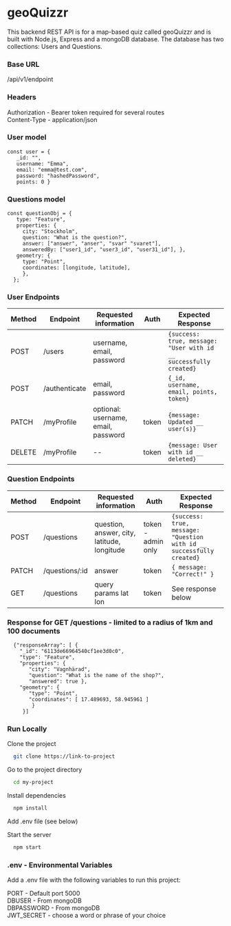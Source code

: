 # geoQuizzr

This backend REST API is for a map-based quiz called geoQuizzr and is built with Node.js, Express and a mongoDB database. The database has two collections: Users and Questions.

### Base URL

/api/v1/endpoint

### Headers

Authorization - Bearer token required for several routes    
Content-Type - application/json

### User model

    const user = {
       _id: "",
       username: "Emma",
       email: "emma@test.com",
       password: "hashedPassword",
       points: 0 }

### Questions model

    const questionObj = {
       type: "Feature",
       properties: {
         city: "Stockholm",
         question: "What is the question?",
         answer: ["answer", "anser", "svar" "svaret"],
         answeredBy: ["user1_id", "user3_id", "user31_id"], },
       geometry: {
         type: "Point",
         coordinates: [longitude, latitude],
         },
      };

### User Endpoints

| Method | Endpoint      | Requested information               | Auth  | Expected Response                                                 |
| ------ | ------------- | ----------------------------------- | ----- | ----------------------------------------------------------------- |
| POST   | /users        | username, email, password           |       | `{success: true, message: "User with id __ successfully created}` |
| POST   | /authenticate | email, password                     |       | `{_id, username, email, points, token}`                           |
| PATCH  | /myProfile    | optional: username, email, password | token | `{message: Updated __ user(s)}`                                   |
| DELETE | /myProfile    | --                                  | token | `{message: User with id __ deleted}`                              |

### Question Endpoints

| Method | Endpoint       | Requested information                       | Auth               | Expected Response                                                     |
| ------ | -------------- | ------------------------------------------- | ------------------ | --------------------------------------------------------------------- |
| POST   | /questions     | question, answer, city, latitude, longitude | token - admin only | `{success: true, message: "Question with id __ successfully created}` |
| PATCH  | /questions/:id | answer                                      | token              | `{ message: "Correct!" } `                                            |
| GET    | /questions     | query params lat lon                        | token              | See response below                                                    |

### Response for GET /questions - limited to a radius of 1km and 100 documents

      {"responseArray": [ {
        "_id": "6113de66964540cf1ee3d0c0",
        "type": "Feature",
        "properties": {
           "city": "Vagnhärad",
           "question": "What is the name of the shop?",
           "answered": true },
        "geometry": {
           "type": "Point",
           "coordinates": [ 17.489693, 58.945961 ]
            }
         }]

### Run Locally

Clone the project

```bash
  git clone https://link-to-project
```

Go to the project directory

```bash
  cd my-project
```

Install dependencies

```bash
  npm install
```

Add .env file (see below)

Start the server

```bash
  npm start
```

### .env - Environmental Variables

Add a .env file with the following variables to run this project:

PORT - Default port 5000   
DBUSER - From mongoDB     
DBPASSWORD - From mongoDB   
JWT_SECRET - choose a word or phrase of your choice   
